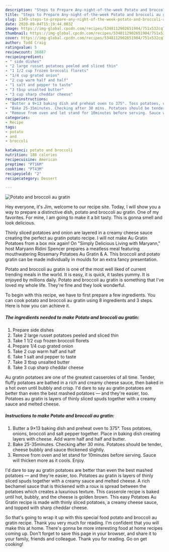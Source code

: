 ```yaml
---
description: "Steps to Prepare Any-night-of-the-week Potato and broccoli au gratin"
title: "Steps to Prepare Any-night-of-the-week Potato and broccoli au gratin"
slug: 1349-steps-to-prepare-any-night-of-the-week-potato-and-broccoli-au-gratin
date: 2020-09-04T15:19:44.003Z
image: https://img-global.cpcdn.com/recipes/5348112902651904/751x532cq70/potato-and-broccoli-au-gratin-recipe-main-photo.jpg
thumbnail: https://img-global.cpcdn.com/recipes/5348112902651904/751x532cq70/potato-and-broccoli-au-gratin-recipe-main-photo.jpg
cover: https://img-global.cpcdn.com/recipes/5348112902651904/751x532cq70/potato-and-broccoli-au-gratin-recipe-main-photo.jpg
author: Todd Craig
ratingvalue: 5
reviewcount: 36887
recipeingredient:
- " side dishes"
- "2 large russet potatoes peeled and sliced thin"
- "1 1/2 cup frozen broccoli florets"
- "1/4 cup grated onion"
- "2 cup warm half and half"
- "1 salt and pepper to taste"
- "3 tbsp unsalted butter"
- "3 cup sharp cheddar cheese"
recipeinstructions:
- "Butter a 9×13 baking dish and preheat oven to 375°. Toss potatoes, onions, broccoli and salt pepper together. Place in baking dish creating layers with cheese. Add warm half and half and butter."
- "Bake 25-35minutes. Checking after 30 mins. Potatoes should be tender, cheese bubbly and sauce thickened slightly."
- "Remove from oven and let stand for 10minutes before serving. Sauce will thicken more as it cools. Enjoy."
categories:
- Recipe
tags:
- potato
- and
- broccoli

katakunci: potato and broccoli 
nutrition: 188 calories
recipecuisine: American
preptime: "PT16M"
cooktime: "PT43M"
recipeyield: "2"
recipecategory: Dessert

---
```



![Potato and broccoli au gratin](https://img-global.cpcdn.com/recipes/5348112902651904/751x532cq70/potato-and-broccoli-au-gratin-recipe-main-photo.jpg)

Hey everyone, it's Jim, welcome to our recipe site. Today, I will show you a way to prepare a distinctive dish, potato and broccoli au gratin. One of my favorites. For mine, I am going to make it a bit tasty. This is gonna smell and look delicious.

Thinly sliced potatoes and onion are layered in a creamy cheese sauce creating the perfect au gratin potato recipe. I will not make Au Gratin Potatoes from a box mix again! On &#34;Simply Delicious Living with Maryann,&#34; host Maryann Ridini Spencer prepares a meatless meal featuring mouthwatering Rosemary Potatoes Au Gratin &amp; A. This broccoli and potato gratin can be made individually in moulds for an extra fancy presentation.

Potato and broccoli au gratin is one of the most well liked of current trending meals in the world. It is easy, it is quick, it tastes yummy. It is enjoyed by millions daily. Potato and broccoli au gratin is something that I've loved my whole life. They're fine and they look wonderful.


To begin with this recipe, we have to first prepare a few ingredients. You can cook potato and broccoli au gratin using 8 ingredients and 3 steps. Here is how you can achieve it.

<!--inarticleads1-->

##### The ingredients needed to make Potato and broccoli au gratin:

1. Prepare  side dishes
1. Take 2 large russet potatoes peeled and sliced thin
1. Take 1 1/2 cup frozen broccoli florets
1. Prepare 1/4 cup grated onion
1. Take 2 cup warm half and half
1. Take 1 salt and pepper to taste
1. Take 3 tbsp unsalted butter
1. Take 3 cup sharp cheddar cheese


Au gratin potatoes are one of the greatest casseroles of all time. Tender, fluffy potatoes are bathed in a rich and creamy cheese sauce, then baked in a hot oven until bubbly and crisp. I&#39;d dare to say au gratin potatoes are better than even the best mashed potatoes — and they&#39;re easier, too. Potatoes au gratin is layers of thinly sliced spuds together with a creamy sauce and melted cheese. 

<!--inarticleads2-->

##### Instructions to make Potato and broccoli au gratin:

1. Butter a 9×13 baking dish and preheat oven to 375°. Toss potatoes, onions, broccoli and salt pepper together. Place in baking dish creating layers with cheese. Add warm half and half and butter.
1. Bake 25-35minutes. Checking after 30 mins. Potatoes should be tender, cheese bubbly and sauce thickened slightly.
1. Remove from oven and let stand for 10minutes before serving. Sauce will thicken more as it cools. Enjoy.


I&#39;d dare to say au gratin potatoes are better than even the best mashed potatoes — and they&#39;re easier, too. Potatoes au gratin is layers of thinly sliced spuds together with a creamy sauce and melted cheese. A rich bechamel sauce that is thickened with a roux is spread between the potatoes which creates a luxurious texture. This casserole recipe is baked until hot, bubbly, and the cheese is golden brown. This easy Potatoes Au Gratin recipe is made with thinly sliced potatoes, a creamy cheese sauce, and topped with sharp cheddar cheese. 

So that's going to wrap it up with this special food potato and broccoli au gratin recipe. Thank you very much for reading. I'm confident that you will make this at home. There's gonna be more interesting food at home recipes coming up. Don't forget to save this page in your browser, and share it to your family, friends and colleague. Thank you for reading. Go on get cooking!
